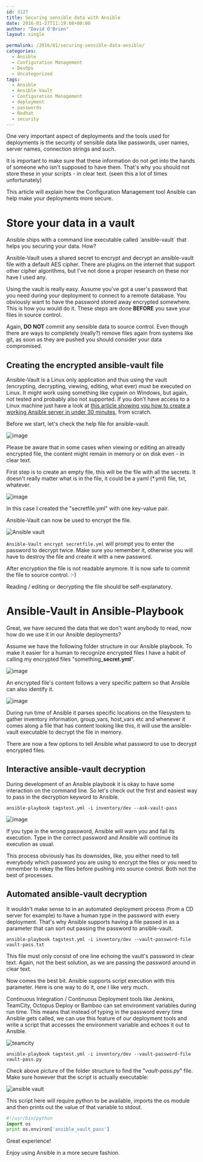 ```yaml
---
id: 3127
title: Securing sensible data with Ansible
date: 2016-01-27T11:19:08+00:00
author: "David O'Brien"
layout: single

permalink: /2016/01/securing-sensible-data-ansible/
categories:
  - Ansible
  - Configuration Management
  - DevOps
  - Uncategorized
tags:
  - Ansible
  - Ansible-Vault
  - Configuration Management
  - deployment
  - passwords
  - Redhat
  - security
---
```

One very important aspect of deployments and the tools used for deployments is the security of sensible data like passwords, user names, server names, connection strings and such.

It is important to make sure that these information do not get into the hands of someone who isn't supposed to have them. That's why you should not store these in your scripts - in clear text. (seen this a lot of times unfortunately)

This article will explain how the Configuration Management tool Ansible can help make your deployments more secure.

# Store your data in a vault

Ansible ships with a command line executable called \`ansible-vault\` that helps you securing your data. How?

Ansible-Vault uses a shared secret to encrypt and decrypt an ansible-vault file with a default AES cipher. There are plugins on the internet that support other cipher algorithms, but I've not done a proper research on these nor have I used any.

Using the vault is really easy. Assume you've got a user's password that you need during your deployment to connect to a remote database. You obviously want to have the password stored away encrypted somewhere. This is how you would do it. These steps are done **BEFORE** you save your files in source control.

Again, **DO NOT** commit any sensible data to source control. Even though there are ways to completely (really?) remove files again from systems like git, as soon as they are pushed you should consider your data compromised.

## Creating the encrypted ansible-vault file

Ansible-Vault is a Linux only application and thus using the vault (encrypting, decrypting, viewing, editing, what ever) must be executed on Linux. It might work using something like cygwin on Windows, but again, not tested and probably also not supported. If you don't have access to a Linux machine just have a look at [this article showing you how to create a working Ansible server in under 30 minutes](/2016/01/ansible-test-lab-30-minutes/), from scratch.

Before we start, let's check the help file for ansible-vault.

![image](/media/2016/01/2016-01-26_20-55-13.png)

Please be aware that in some cases when viewing or editing an already encrypted file, the content might remain in memory or on disk even - in clear text.

First step is to create an empty file, this will be the file with all the secrets. It doesn't really matter what is in the file, it could be a yaml (*.yml) file, txt, whatever.

![image](/media/2016/01/2016-01-26_20-29-34.png)

In this case I created the "secretfile.yml" with one key-value pair.

Ansible-Vault can now be used to encrypt the file.

![Ansible vault](/media/2016/01/2016-01-26_20-30-40.png)

`Ansible-Vault encrypt secretfile.yml` will prompt you to enter the password to decrypt twice. Make sure you remember it, otherwise you will have to destroy the file and create it with a new password.

After encryption the file is not readable anymore. It is now safe to commit the file to source control. :-)

Reading / editing or decrypting the file should be self-explanatory.

# Ansible-Vault in Ansible-Playbook

Great, we have secured the data that we don't want anybody to read, now how do we use it in our Ansible deployments?

Assume we have the following folder structure in our Ansible playbook. To make it easier for a human to recognize encrypted files I have a habit of calling my encrypted files "something_**secret.yml**".

![image](/media/2016/01/2016-01-26_21-14-49.png)

An encrypted file's content follows a very specific pattern so that Ansible can also identify it.

![image](/media/2016/01/2016-01-26_21-12-59.png)

During run time of Ansible it parses specific locations on the filesystem to gather inventory information, group\_vars, host\_vars etc and whenever it comes along a file that has content looking like this, it will use the ansible-vault executable to decrypt the file in memory.

There are now a few options to tell Ansible what password to use to decrypt encrypted files.

## Interactive ansible-vault decryption

During development of an Ansible playbook it is okay to have some interaction on the command line. So let's check out the first and easiest way to pass in the decryption keyword to Ansible.

`ansible-playbook tagstest.yml -i inventory/dev --ask-vault-pass`

![image](/media/2016/01/2016-01-26_21-39-00.png)

If you type in the wrong password, Ansible will warn you and fail its execution. Type in the correct password and Ansible will continue its execution as usual.

This process obviously has its downsides, like, you either need to tell everybody which password you are using to encrypt the files or you need to remember to rekey the files before pushing into source control. Both not the best of processes.

## Automated ansible-vault decryption

It wouldn't make sense to in an automated deployment process (from a CD server for example) to have a human type in the password with every deployment. That's why Ansible supports having a file passed in as a parameter that can sort out passing the password to ansible-vault.

`ansible-playbook tagstest.yml -i inventory/dev --vault-password-file vault-pass.txt`

This file must only consist of one line echoing the vault's password in clear text. Again, not the best solution, as we are passing the password around in clear text.

Now comes the best bit. Ansible supports script execution with this parameter. Here is one way to do it, one I like very much.

Continuous Integration / Continuous Deployment tools like Jenkins, TeamCity, Octopus Deploy or Bamboo can set environment variables during run time. This means that instead of typing in the password every time Ansible gets called, we can use this feature of our deployment tools and write a script that accesses the environment variable and echoes it out to Ansible.

![teamcity](/media/2016/01/2016-01-27_10-36-43.png)

`ansible-playbook tagstest.yml -i inventory/dev --vault-password-file vault-pass.py`

Check above picture of the folder structure to find the "_vault-pass.py_" file. Make sure however that the script is actually executable:

![ansible vault](/media/2016/01/2016-01-27_10-45-29.png)

This script here will require python to be available, imports the os module and then prints out the value of that variable to stdout.

```python
#!/usr/bin/python
import os
print os.environ['ansible_vault_pass']
```

Great experience!

Enjoy using Ansible in a more secure fashion.

